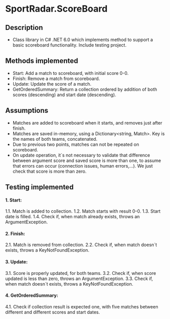 # SportRadar.ScoreBoard

## Description

- Class library in C# .NET 6.0 which implements method to support a basic scoreboard functionality. Include testing project.

## Methods implemented

- Start: Add a match to scoreboard, with initial score 0-0.
- Finish: Remove a match from scoreboard.
- Update: Update the score of a match.
- GetOrderedSummary: Return a collection ordered by addition of both scores (descending) and start date (descending).

## Assumptions

- Matches are added to scoreboard when it starts, and removes just after finish.
- Matches are saved in-memory, using a Dictionary<string, Match>. Key is the names of both teams, concatenated.
- Due to previous two points, matches can not be repeated on scoreboard.
- On update operation, it´s not necessary to validate that difference between argument score and saved score is more than one, to assume that errors can occur (connection issues, human errors,...). We just check that score is more than zero.

## Testing implemented

#### 1. Start: 
1.1. Match is added to collection.
1.2. Match starts with result 0-0.
1.3. Start date is filled.
1.4. Check if, when match already exists, throws an ArgumentException.

#### 2. Finish:
2.1. Match is removed from collection.
2.2. Check if, when match doesn´t exists, throws a KeyNotFoundException.

#### 3. Update:
3.1. Score is properly updated, for both teams.
3.2. Check if, when score updated is less than zero, throws an ArgumentException.
3.3. Check if, when match doesn´t exists, throws a KeyNotFoundException.

#### 4. GetOrderedSummary:
4.1. Check if collection result is expected one, with five matches between different and different scores and start dates.